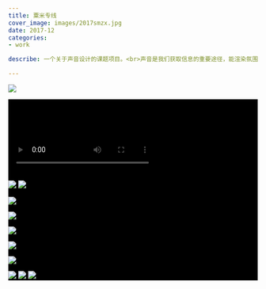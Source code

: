 ```yaml
---
title: 粟米专线
cover_image: images/2017smzx.jpg
date: 2017-12
categories: 
- work

describe: 一个关于声音设计的课题项目。<br>声音是我们获取信息的重要途径，能渲染氛围，如临其境。<br>所以，“让我们利用声音，去到去不到的地方旅行吧！”——我们企划了一场由音画驱动的穿梭天地间的假想旅行。

---
```




![](https://waterpatch.oss-cn-guangzhou.aliyuncs.com/2017-corn%27s_special_line/6.JPG)

<div style=" background-color:black; ">
<video  controls poster="https://waterpatch.oss-cn-guangzhou.aliyuncs.com/2017-corn%27s_special_line/sm-fm.png">
  <source src="https://waterkon.oss-cn-shenzhen.aliyuncs.com/%E4%BD%9C%E5%93%81-%E5%A4%A9%E5%9C%B0%E7%89%B9%E6%80%A5%E7%BA%BF.mp4"  type="video/mp4">
  您的浏览器不支持 HTML5 video 标签。
</video>


![](https://waterpatch.oss-cn-guangzhou.aliyuncs.com/2017-corn%27s_special_line/5.JPG)
![](https://waterpatch.oss-cn-guangzhou.aliyuncs.com/2017-corn%27s_special_line/2.png)

![](https://waterpatch.oss-cn-guangzhou.aliyuncs.com/2017-corn%27s_special_line/dixia1.gif)

![](https://waterpatch.oss-cn-guangzhou.aliyuncs.com/2017-corn%27s_special_line/sea1.gif)

![](https://waterpatch.oss-cn-guangzhou.aliyuncs.com/2017-corn%27s_special_line/forest1.gif)

![](https://waterpatch.oss-cn-guangzhou.aliyuncs.com/2017-corn%27s_special_line/sky1.gif)

![](https://waterpatch.oss-cn-guangzhou.aliyuncs.com/2017-corn%27s_special_line/space1.gif)

![](https://waterpatch.oss-cn-guangzhou.aliyuncs.com/2017-corn%27s_special_line/4.jpg)
![](https://waterpatch.oss-cn-guangzhou.aliyuncs.com/2017-corn%27s_special_line/3-1.jpg)
![](https://waterpatch.oss-cn-guangzhou.aliyuncs.com/2017-corn%27s_special_line/3-2.jpeg)

</div>
